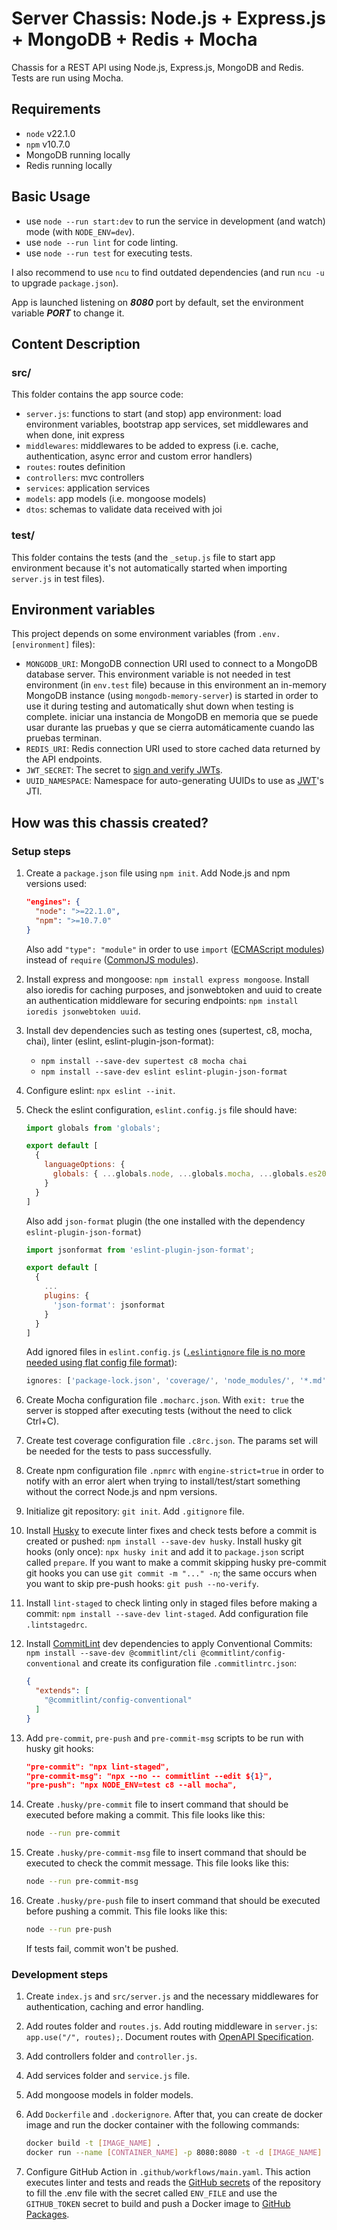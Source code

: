 # Server Chassis: Node.js + Express.js + MongoDB + Redis + Mocha

Chassis for a REST API using Node.js, Express.js, MongoDB and Redis. Tests are run using Mocha.

## Requirements

- `node` v22.1.0
- `npm` v10.7.0
- MongoDB running locally
- Redis running locally

## Basic Usage

- use `node --run start:dev` to run the service in development (and watch) mode (with `NODE_ENV=dev`).
- use `node --run lint` for code linting.
- use `node --run test` for executing tests.

I also recommend to use `ncu` to find outdated dependencies (and run `ncu -u` to upgrade `package.json`).

App is launched listening on ***8080*** port by default, set the environment variable ***PORT*** to change it.

## Content Description

### src/

This folder contains the app source code:

- `server.js`: functions to start (and stop) app environment: load environment variables, bootstrap app services, set middlewares and when done, init express
- `middlewares`: middlewares to be added to express (i.e. cache, authentication, async error and custom error handlers)
- `routes`: routes definition
- `controllers`: mvc controllers
- `services`: application services
- `models`: app models (i.e. mongoose models)
- `dtos`: schemas to validate data received with joi

### test/

This folder contains the tests (and the `_setup.js` file to start app environment because it's not automatically started when importing `server.js` in test files).

## Environment variables

This project depends on some environment variables (from `.env.[environment]` files):

- `MONGODB_URI`: MongoDB connection URI used to connect to a MongoDB database server. This environment variable is not needed in test environment (in `env.test` file) because in this environment an in-memory MongoDB instance (using `mongodb-memory-server`) is started in order to use it during testing and automatically shut down when testing is complete.
iniciar una instancia de MongoDB en memoria que se puede usar durante las pruebas y que se cierra automáticamente cuando las pruebas terminan.
- `REDIS_URI`: Redis connection URI used to store cached data returned by the API endpoints.
- `JWT_SECRET`: The secret to [sign and verify JWTs](https://www.npmjs.com/package/jsonwebtoken).
- `UUID_NAMESPACE`: Namespace for auto-generating UUIDs to use as [JWT](https://en.wikipedia.org/wiki/JSON_Web_Token)'s JTI.

## How was this chassis created?

### Setup steps

1. Create a `package.json` file using `npm init`. Add Node.js and npm versions used:

    ```json
    "engines": {
      "node": ">=22.1.0",
      "npm": ">=10.7.0"
    }
    ```

    Also add `"type": "module"` in order to use `import` ([ECMAScript modules](https://nodejs.org/api/esm.html)) instead of `require` ([CommonJS modules](https://nodejs.org/api/modules.html)).
2. Install express and mongoose: `npm install express mongoose`. Install also ioredis for caching purposes, and jsonwebtoken and uuid to create an authentication middleware for securing endpoints: `npm install ioredis jsonwebtoken uuid`.
3. Install dev dependencies such as testing ones (supertest, c8, mocha, chai), linter (eslint, eslint-plugin-json-format):
    - `npm install --save-dev supertest c8 mocha chai`
    - `npm install --save-dev eslint eslint-plugin-json-format`
4. Configure eslint: `npx eslint --init`.
5. Check the eslint configuration, `eslint.config.js` file should have:

    ```js
    import globals from 'globals';

    export default [
      {
        languageOptions: {
          globals: { ...globals.node, ...globals.mocha, ...globals.es2021 },
        }
      }
    ]
    ```

    Also add `json-format` plugin (the one installed with the dependency `eslint-plugin-json-format`)

    ```js
    import jsonformat from 'eslint-plugin-json-format';

    export default [
      { 
        ...
        plugins: {
          'json-format': jsonformat
        }
      }
    ]
    ```

    Add ignored files in `eslint.config.js` ([`.eslintignore` file is no more needed using flat config file format](https://eslint.org/docs/latest/use/configure/ignore)):

    ```js
    ignores: ['package-lock.json', 'coverage/', 'node_modules/', '*.md']
    ```

6. Create Mocha configuration file `.mocharc.json`. With `exit: true` the server is stopped after executing tests (without the need to click Ctrl+C).
7. Create test coverage configuration file `.c8rc.json`. The params set will be needed for the tests to pass successfully.
8. Create npm configuration file `.npmrc` with `engine-strict=true` in order to notify with an error alert when trying to install/test/start something without the correct Node.js and npm versions.
9. Initialize git repository: `git init`. Add `.gitignore` file.
10. Install [Husky](https://typicode.github.io/husky/how-to.html) to execute linter fixes and check tests before a commit is created or pushed: `npm install --save-dev husky`. Install husky git hooks (only once): `npx husky init` and add it to `package.json` script called `prepare`. If you want to make a commit skipping husky pre-commit git hooks you can use `git commit -m "..." -n`; the same occurs when you want to skip pre-push hooks: `git push --no-verify`.
11. Install `lint-staged` to check linting only in staged files before making a commit: `npm install --save-dev lint-staged`. Add configuration file `.lintstagedrc`.
12. Install [CommitLint](https://github.com/conventional-changelog/commitlint) dev dependencies to apply Conventional Commits: `npm install --save-dev @commitlint/cli @commitlint/config-conventional` and create its configuration file `.commitlintrc.json`:

    ```json
    {
      "extends": [
        "@commitlint/config-conventional"
      ]
    }
    ```

13. Add `pre-commit`, `pre-push` and `pre-commit-msg` scripts to be run with husky git hooks:

    ```json
    "pre-commit": "npx lint-staged",
    "pre-commit-msg": "npx --no -- commitlint --edit ${1}",
    "pre-push": "npx NODE_ENV=test c8 --all mocha",
    ```

14. Create `.husky/pre-commit` file to insert command that should be executed before making a commit. This file looks like this:

    ```bash
    node --run pre-commit
    ```

15. Create `.husky/pre-commit-msg` file to insert command that should be executed to check the commit message. This file looks like this:

    ```bash
    node --run pre-commit-msg
    ```

16. Create `.husky/pre-push` file to insert command that should be executed before pushing a commit. This file looks like this:

    ```bash
    node --run pre-push
    ```

    If tests fail, commit won't be pushed.

### Development steps

1. Create `index.js` and `src/server.js` and the necessary middlewares for authentication, caching and error handling.
2. Add routes folder and `routes.js`. Add routing middleware in `server.js`: `app.use("/", routes);`. Document routes with [OpenAPI Specification](https://spec.openapis.org/oas/latest.html).
3. Add controllers folder and `controller.js`.
4. Add services folder and `service.js` file.
5. Add mongoose models in folder models.
6. Add `Dockerfile` and `.dockerignore`. After that, you can create de docker image and run the docker container with the following commands:

    ```bash
    docker build -t [IMAGE_NAME] .
    docker run --name [CONTAINER_NAME] -p 8080:8080 -t -d [IMAGE_NAME]
    ```

7. Configure GitHub Action in `.github/workflows/main.yaml`. This action executes linter and tests and reads the [GitHub secrets](https://docs.github.com/en/actions/security-guides/using-secrets-in-github-actions#creating-secrets-for-a-repository) of the repository to fill the .env file with the secret called `ENV_FILE` and use the `GITHUB_TOKEN` secret to build and push a Docker image to [GitHub Packages](https://github.com/features/packages).
